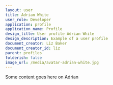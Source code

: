 ```yaml
---
layout: user
title: Adrian White
user_role: Developer
application: profile
application_name: Profile
design_title: User profile Adrian White
design_description: Example of a user profile
document_creator: Liz Baker
document_creator_id: liz
parent: profiles
folderish: false
image_url: /media/avatar-adrian-white.jpg
---
```


Some content goes here on Adrian
